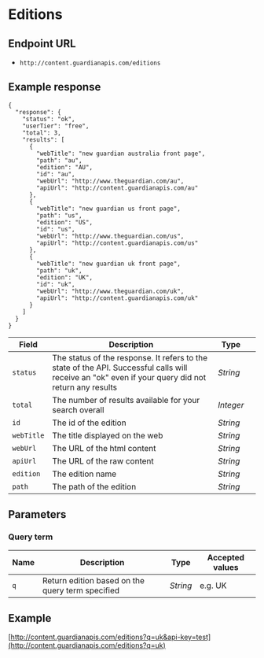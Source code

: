Editions
=======

## Endpoint URL
* `http://content.guardianapis.com/editions`

## Example response

    {
      "response": {
        "status": "ok",
        "userTier": "free",
        "total": 3,
        "results": [
          {
            "webTitle": "new guardian australia front page",
            "path": "au",
            "edition": "AU",
            "id": "au",
            "webUrl": "http://www.theguardian.com/au",
            "apiUrl": "http://content.guardianapis.com/au"
          },
          {
            "webTitle": "new guardian us front page",
            "path": "us",
            "edition": "US",
            "id": "us",
            "webUrl": "http://www.theguardian.com/us",
            "apiUrl": "http://content.guardianapis.com/us"
          },
          {
            "webTitle": "new guardian uk front page",
            "path": "uk",
            "edition": "UK",
            "id": "uk",
            "webUrl": "http://www.theguardian.com/uk",
            "apiUrl": "http://content.guardianapis.com/uk"
          }
        ]
      }
    }

Field  | Description | Type |  |
------ | ----------- | ---- |--|
`status` | The status of the response. It refers to the state of the API. Successful calls will receive an "ok" even if your query did not return any results |  *String*
`total` |  The number of results available for your search overall | *Integer*
`id` | The id of the edition | *String*
`webTitle` | The title displayed on the web |  *String*
`webUrl` | The URL of the html content | *String*
`apiUrl` | The URL of the raw content | *String*
`edition` | The edition name | *String*
`path` | The path of the edition | *String*

## Parameters

### Query term

Name  | Description | Type | Accepted values
----- | ----------- | ---- | ---------------
`q` | Return edition based on the query term specified | *String* | e.g. UK

## Example
[http://content.guardianapis.com/editions?q=uk&api-key=test](http://content.guardianapis.com/editions?q=uk)

